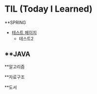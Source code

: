 # TIL (Today I Learned)


**SPRING 
  - [테스트 페이지](https://github.com/sjeun1/TIL/blob/main/Spring/test.md)
    - 테스트2
  
**JAVA
  - 
  
**알고리즘

**자료구조

**도서
